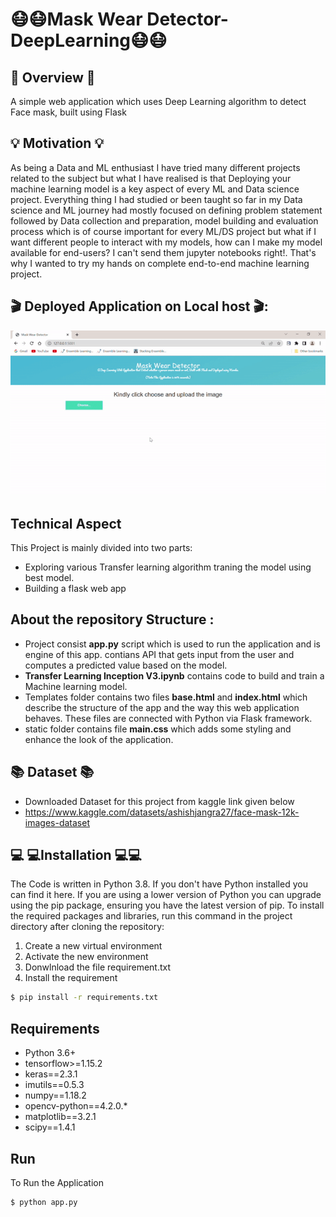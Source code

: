 #                                                            😷😷Mask Wear Detector-DeepLearning😷😷


## 📝 Overview 📝

A simple web application which uses Deep Learning algorithm to detect Face mask, built using Flask 

## 💡 Motivation 💡

As being a Data and ML enthusiast I have tried many different projects related to the subject but what I have realised
is that Deploying your machine learning model is a key aspect of every ML and Data science project. Everything thing I 
had studied or been taught so far in my Data science and ML journey had mostly focused on defining problem statement followed by Data collection
and preparation, model building and evaluation process which is of course important for every ML/DS project but what if I want different people to
interact with my models, how can I make my model available for end-users? I can't send them jupyter notebooks right!. That's why I wanted to try my hands
on complete end-to-end machine learning project.

## 🎬 Deployed Application on Local host  🎬:

![](ezgif-3-ee8d76ec03.gif)

## Technical Aspect
This Project is mainly divided into two parts:

- Exploring various Transfer learning algorithm traning the model using best model.
- Building a flask web app 


## About the repository Structure :

- Project consist **app.py** script which is used to run the application and is engine of this app. contians API that gets input from the user and computes a predicted value based on the model.
- **Transfer Learning Inception V3.ipynb** contains code to build and train a Machine learning model.
- Templates folder contains two files **base.html** and **index.html** which describe the structure of the app and the way this web application behaves. These files are connected with Python via Flask framework.
- static folder contains file **main.css** which adds some styling and enhance the look of the application.


##  📚 Dataset 📚
- Downloaded Dataset for this project from kaggle link given below
- https://www.kaggle.com/datasets/ashishjangra27/face-mask-12k-images-dataset

## 💻 💻Installation 💻💻

The Code is written in Python 3.8. If you don't have Python installed you can find it here. If you are using a lower version of Python you can upgrade using the pip package, ensuring you have the latest version of pip. To install the required packages and libraries, run this command in the project directory after cloning the repository:

 1. Create a new virtual environment 
2. Activate the new environment
3. Donwlnload the file requirement.txt  
4. Install the requirement 
```bash
$ pip install -r requirements.txt 
```

## Requirements

* Python 3.6+
* tensorflow>=1.15.2
* keras==2.3.1
* imutils==0.5.3
* numpy==1.18.2
* opencv-python==4.2.0.*
* matplotlib==3.2.1
* scipy==1.4.1


 
## Run

To Run the Application
```bash
$ python app.py 

```


